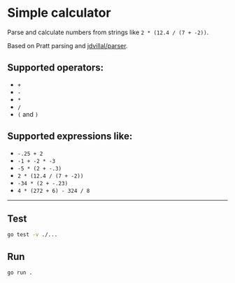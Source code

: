 # Simple calculator

Parse and calculate numbers from strings like `2 * (12.4 / (7 + -2))`.

Based on Pratt parsing and [jdvillal/parser](https://github.com/jdvillal/parser/).

## Supported operators:

* `+`
* `-`
* `*`
* `/`
* `(` and `)`

## Supported expressions like:

* `-.25 + 2`
* `-1 + -2 * -3`
* `-5 * (2 + -.3)`
* `2 * (12.4 / (7 + -2))`
* `-34 * (2 + -.23)`
* `4 * (272 + 6) - 324 / 8`

---

## Test

```bash
go test -v ./...
```

## Run

```bash
go run .
```
